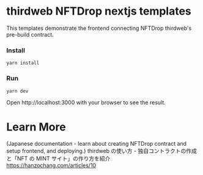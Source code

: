 # thirdweb NFTDrop nextjs templates

This templates demonstrate the frontend connecting NFTDrop thirdweb's pre-build contract.

### Install

```
yarn install
```

### Run

```
yarn dev
```

Open http://localhost:3000 with your browser to see the result.

# Learn More

(Japanese documentation - learn about creating NFTDrop contract and setup frontend, and deploying.)
thirdweb の使い方 - 独自コントラクトの作成と「NFT の MINT サイト」の作り方を紹介
https://hanzochang.com/articles/10
